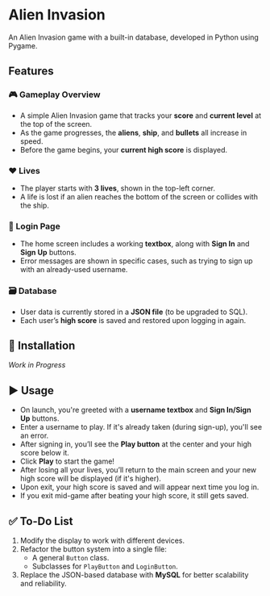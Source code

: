 # Alien Invasion  
An Alien Invasion game with a built-in database, developed in Python using Pygame.

## Features

### 🎮 Gameplay Overview
- A simple Alien Invasion game that tracks your **score** and **current level** at the top of the screen.
- As the game progresses, the **aliens**, **ship**, and **bullets** all increase in speed.
- Before the game begins, your **current high score** is displayed.

### ❤️ Lives
- The player starts with **3 lives**, shown in the top-left corner.
- A life is lost if an alien reaches the bottom of the screen or collides with the ship.

### 🔐 Login Page
- The home screen includes a working **textbox**, along with **Sign In** and **Sign Up** buttons.
- Error messages are shown in specific cases, such as trying to sign up with an already-used username.

### 🗃️ Database
- User data is currently stored in a **JSON file** (to be upgraded to SQL).
- Each user’s **high score** is saved and restored upon logging in again.

## 🚀 Installation

_Work in Progress_

## ▶️ Usage

- On launch, you're greeted with a **username textbox** and **Sign In/Sign Up** buttons.
- Enter a username to play. If it's already taken (during sign-up), you'll see an error.
- After signing in, you’ll see the **Play button** at the center and your high score below it.
- Click **Play** to start the game!
- After losing all your lives, you’ll return to the main screen and your new high score will be displayed (if it's higher).
- Upon exit, your high score is saved and will appear next time you log in.
- If you exit mid-game after beating your high score, it still gets saved.

## ✅ To-Do List

1. Modify the display to work with different devices.
2. Refactor the button system into a single file:
   - A general `Button` class.
   - Subclasses for `PlayButton` and `LoginButton`.
3. Replace the JSON-based database with **MySQL** for better scalability and reliability.
   
